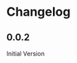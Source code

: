 # Changelog

<!-- <START NEW CHANGELOG ENTRY> -->

## 0.0.2

Initial Version

<!-- <END NEW CHANGELOG ENTRY> -->
